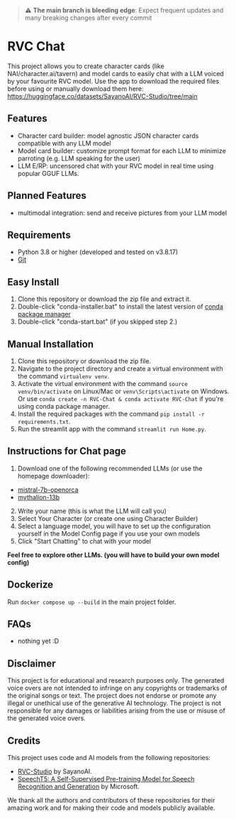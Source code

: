 > :warning: **The main branch is bleeding edge**: Expect frequent updates and many breaking changes after every commit

# RVC Chat
This project allows you to create character cards (like NAI/character.ai/tavern) and model cards to easily chat with a LLM voiced by your favourite RVC model. Use the app to download the required files before using or manually download them here: https://huggingface.co/datasets/SayanoAI/RVC-Studio/tree/main

## Features
* Character card builder: model agnostic JSON character cards compatible with any LLM model
* Model card builder: customize prompt format for each LLM to minimize parroting (e.g. LLM speaking for the user)
* LLM E/RP: uncensored chat with your RVC model in real time using popular GGUF LLMs.

## Planned Features
* multimodal integration: send and receive pictures from your LLM model

## Requirements
- Python 3.8 or higher (developed and tested on v3.8.17)
- [Git](https://git-scm.com/download/win)

## Easy Install
1. Clone this repository or download the zip file and extract it.
2. Double-click "conda-installer.bat" to install the latest version of [conda package manager](https://docs.conda.io/projects/miniconda/en/latest/)
3. Double-click "conda-start.bat" (if you skipped step 2.)

## Manual Installation
1. Clone this repository or download the zip file.
2. Navigate to the project directory and create a virtual environment with the command `virtualenv venv`.
3. Activate the virtual environment with the command `source venv/bin/activate` on Linux/Mac or `venv\Scripts\activate` on Windows. Or use `conda create -n RVC-Chat & conda activate RVC-Chat` if you're using conda package manager.
4. Install the required packages with the command `pip install -r requirements.txt`.
5. Run the streamlit app with the command `streamlit run Home.py`.

## Instructions for Chat page
1. Download one of the following recommended LLMs (or use the homepage downloader):
* [mistral-7b-openorca](https://huggingface.co/TheBloke/Mistral-7B-OpenOrca-GGUF/resolve/main/mistral-7b-openorca.Q4_K_M.gguf)
* [mythalion-13b](https://huggingface.co/TheBloke/Mythalion-13B-GGUF/resolve/main/mythalion-13b.Q4_K_M.gguf)
2. Write your name (this is what the LLM will call you)
3. Select Your Character (or create one using Character Builder)
4. Select a language model, you will have to set up the configuration yourself in the Model Config page if you use your own models
5. Click "Start Chatting" to chat with your model

**Feel free to explore other LLMs. (you will have to build your own model config)**

## Dockerize
Run `docker compose up --build` in the main project folder.

## FAQs
* nothing yet :D

## Disclaimer
This project is for educational and research purposes only. The generated voice overs are not intended to infringe on any copyrights or trademarks of the original songs or text. The project does not endorse or promote any illegal or unethical use of the generative AI technology. The project is not responsible for any damages or liabilities arising from the use or misuse of the generated voice overs.

## Credits
This project uses code and AI models from the following repositories:
- [RVC-Studio](https://github.com/SayanoAI/RVC-Studio) by SayanoAI.
- [SpeechT5: A Self-Supervised Pre-training Model for Speech Recognition and Generation](https://github.com/microsoft/SpeechT5) by Microsoft.

We thank all the authors and contributors of these repositories for their amazing work and for making their code and models publicly available.